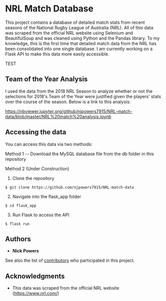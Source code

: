 # NRL Match Database

This project contains a database of detailed match stats from recent seasons of the National
Rugby League of Australia (NRL).  All of this data was scraped from the official NRL website using Selenium and BeautifulSoup and was cleaned using Python and the Pandas library. To my knowledge, this is the first time that detailed match data from the NRL has been consolidated into one single
database. I am currently working on a Flask API to make this data more easily accessible.

TEST  

## Team of the Year Analysis

I used the data from the 2018 NRL Season to analyze whether or not the selections for
2018's Team of the Year were justified given the players' stats over the course of the season.
Below is a link to this analysis:

https://nbviewer.jupyter.org/github/njpowers7915/NRL-match-data/blob/master/NRL%20match%20analysis.ipynb


## Accessing the data

You can access this data via two methods:

Method 1 -- Download the MySQL database file from the db folder in this repository

Method 2 (Under Construction)
  1. Clone the repository

    $ git clone https://github.com/njpowers7915/NRL-match-data

  2. Navigate into the flask_app folder

    $ cd flask_app

  3. Run Flask to access the API

    $ flask run

## Authors

* **Nick Powers**

See also the list of [contributors](https://github.com/your/project/contributors) who participated in this project.

## Acknowledgments

* This data was scraped from the official NRL website (https://www.nrl.com/)
